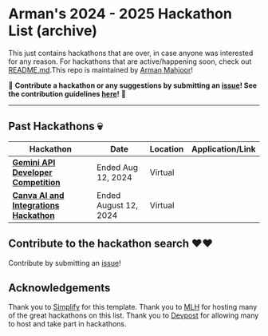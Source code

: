 # Arman's 2024 - 2025 Hackathon List (archive) 

This just contains hackathons that are over, in case anyone was interested for any reason. For hackathons that are active/happening soon, check out [README.md](./README.md).This repo is maintained by [Arman Mahjoor](https://armanmahjoor.com/)!

🙏 **Contribute a hackathon or any suggestions by submitting an [issue](https://github.com/amahjoor/Hackathon-List/issues/new/choose)! See the contribution guidelines [here](./CONTRIBUTING.md)!** 🙏

---

<!-- Please leave a one line gap between this and the table TABLE_START (DO NOT CHANGE THIS LINE) -->

## Past Hackathons 💀
| Hackathon | Date | Location | Application/Link |
| --------- | ---- | -------- | ---------------- |
| **[Gemini API Developer Competition](https://ai.google.dev/competition)** | Ended Aug 12, 2024 | Virtual |
| **[Canva AI and Integrations Hackathon](https://canva.devpost.com)** | Ended August 12, 2024 | Virtual |

<!-- Please leave a one line gap between this and the table TABLE_END (DO NOT CHANGE THIS LINE) -->

## Contribute to the hackathon search ❤️❤️
Contribute by submitting an [issue](https://github.com/amahjoor/Hackathon-List/issues/new/choose)!

## Acknowledgements
Thank you to [Simplify](https://github.com/SimplifyJobs/Summer2025-Internships) for this template. Thank you to [MLH](https://mlh.io/seasons/2025/events) for hosting many of the great hackathons on this list. Thank you to [Devpost](https://devpost.com) for allowing many to host and take part in hackathons.
